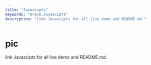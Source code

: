 ```yaml
---
title: "Javascipts"
keywords: "Arex0,Javascipts"
description: "link Javascipts for all live demo and README.md."
---
```


# pic
link Javascipts for all live demo and README.md.